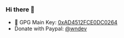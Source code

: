### Hi there 👋

- 🔐 GPG Main Key: [0xAD4512FCE0DC0264](https://whitenoise.dev/whitenoisedev_AD4512FCE0DC0264.asc)
- Donate with Paypal: [@wndev](https://paypal.me/wndev)

<!--
![Github Stats](https://github-readme-stats.vercel.app/api?username=WhiteNoise-Dev&count_private=true&include_all_commits=false&show_icons=true&hide_rank=true)
-->

<!--
- GPG Signature Subkey: [0x89CEC8F3A5AA7BFE](https://raw.githubusercontent.com/WhiteNoise-Dev/WhiteNoise-Dev/master/0xAD4512FCE0DC0264_pubkey.asc)
-->

<!--
| ![Github Stats](https://github-readme-stats.vercel.app/api?username=WhiteNoise-Dev&count_private=true&include_all_commits=false&show_icons=true&hide_rank=true) | GPG Main Key: [0xAD4512FCE0DC0264](https://raw.githubusercontent.com/WhiteNoise-Dev/WhiteNoise-Dev/master/0xAD4512FCE0DC0264_pubkey.asc)  <br/> GPG Commit Sign: [0x89CEC8F3A5AA7BFE](https://raw.githubusercontent.com/WhiteNoise-Dev/WhiteNoise-Dev/master/0xAD4512FCE0DC0264_pubkey.asc) | 
|-|-|
-->

<!--
**WhiteNoise-Dev/WhiteNoise-Dev** is a ✨ _special_ ✨ repository because its `README.md` (this file) appears on your GitHub profile.

Here are some ideas to get you started:

- 🔭 I’m currently working on ...
- 🌱 I’m currently learning ...
- 👯 I’m looking to collaborate on ...
- 🤔 I’m looking for help with ...
- 💬 Ask me about ...
- 📫 How to reach me: ...
- 😄 Pronouns: ...
- ⚡ Fun fact: ...
-->
